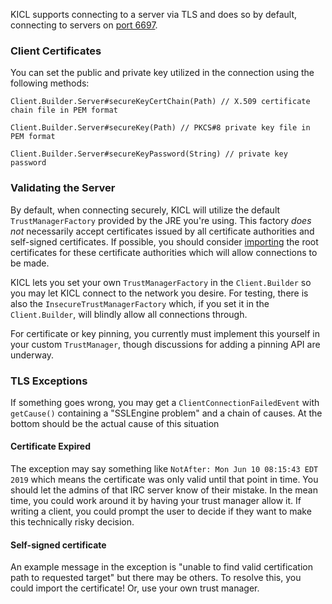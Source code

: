 KICL supports connecting to a server via TLS and does so by default, connecting to servers
on [port 6697](https://tools.ietf.org/html/rfc7194).

### Client Certificates
You can set the public and private key utilized in the connection using the following methods:

`Client.Builder.Server#secureKeyCertChain(Path) // X.509 certificate chain file in PEM format`

`Client.Builder.Server#secureKey(Path) // PKCS#8 private key file in PEM format`

`Client.Builder.Server#secureKeyPassword(String) // private key password`

### Validating the Server

By default, when connecting securely, KICL will utilize the default `TrustManagerFactory`
provided by the JRE you're using. This factory *does not* necessarily accept certificates
issued by all certificate authorities and self-signed certificates. If possible, you should
consider [importing](tls_import.md) the root certificates for these certificate authorities
which will allow connections to be made.

KICL lets you set your own `TrustManagerFactory` in the `Client.Builder` so you may let KICL
connect to the network you desire. For testing, there is also the `InsecureTrustManagerFactory`
which, if you set it in the `Client.Builder`, will blindly allow all connections through.

For certificate or key pinning, you currently must implement this yourself in your custom
`TrustManager`, though discussions for adding a pinning API are underway.

### TLS Exceptions

If something goes wrong, you may get a `ClientConnectionFailedEvent` with `getCause()`
containing a "SSLEngine problem" and a chain of causes. At the bottom should be the actual
cause of this situation

#### Certificate Expired

The exception may say something like `NotAfter: Mon Jun 10 08:15:43 EDT 2019` which means the
certificate was only valid until that point in time. You should let the admins of that IRC server
know of their mistake. In the mean time, you could work around it by having your trust manager allow
it. If writing a client, you could prompt the user to decide if they want to make this technically
risky decision.

#### Self-signed certificate

An example message in the exception is "unable to find valid certification path to requested target"
but there may be others. To resolve this, you could import the certificate! Or, use your own trust manager.
